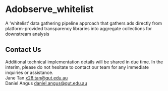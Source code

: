 # Adobserve_whitelist
A ‘whitelist’ data gathering pipeline approach that gathers ads directly from platform-provided transparency libraries into aggregate collections for downstream analysis

## Contact Us
Additional technical implementation details will be shared in due time. In the interim, please do not hesitate to contact our team for any immediate inquiries or assistance.
<br />
Jane Tan x28.tan@qut.edu.au
<br />
Daniel Angus daniel.angus@qut.edu.au
